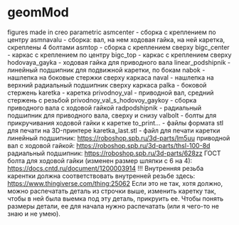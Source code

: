 # geomMod
figures made in creo parametric
asmcenter - сборка с креплением по центру
asmnavalu - сборка: вал, на нем ходовая гайка, на ней каретка, скреплены 4 болтами
asmtop - сборка с креплением сверху
bigc_center - каркас с креплением по центру
bigc_top - каркас с креплением сверху
hodovaya_gayka - ходовая гайка для приводного вала
linear_podshipnik - линейный подшипник для подвижной каретки, по бокам
nabok - нашлепка на боковые стержки сверху каркаса
naval - нашлепка на верхний радиальный подшипник сверху каркаса
palka - боковой стержень
karetka - каретка
privodnoy_val - приводной вал, средний стержень с резьбой
privodnoy_val_s_hodovoy_gaykoy - сборка приводного вала с ходовой гайкой
radpodshipnik - радиальный подшипник для приводного вала, сверху и снизу
valbolt - болты для прикручивания ходовой гайки к каретке
to_print... - файлы формата stl для печати на 3D-принтере
karetka_last.stl - файл для печати каретки
линейный подшипник: https://roboshop.spb.ru/3d-parts/lm5uu
приводной вал с ходовой гайкой: https://roboshop.spb.ru/3d-parts/thsl-100-8d
радиальный подшипник: https://roboshop.spb.ru/3d-parts/628zz
ГОСТ болта для ходовой гайки (изменен размер шляпки с 6 на 4): https://docs.cntd.ru/document/1200003914
!!! Внутренняя резьба карентки должна соответствовать внутренней резьбе здесь: https://www.thingiverse.com/thing:25062
Если это не так, хотя должно, можно распечатать деталь из строчки выше, изменить каретку так, чтобы в ней была выемка под эту деталь, прикруить ее.
Чтобы понять размеры детали, ее для начала нужно распечатать (или я чего-то не знаю и не умею).
